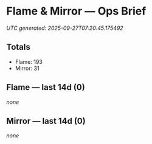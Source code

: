 # Flame & Mirror — Ops Brief
_UTC generated: 2025-09-27T07:20:45.175492_

## Totals
- Flame:  193
- Mirror: 31

## Flame — last 14d (0)
_none_

## Mirror — last 14d (0)
_none_